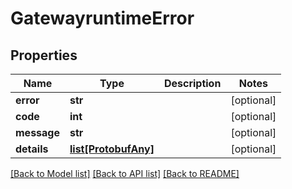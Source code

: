 # GatewayruntimeError

## Properties
Name | Type | Description | Notes
------------ | ------------- | ------------- | -------------
**error** | **str** |  | [optional] 
**code** | **int** |  | [optional] 
**message** | **str** |  | [optional] 
**details** | [**list[ProtobufAny]**](ProtobufAny.md) |  | [optional] 

[[Back to Model list]](../README.md#documentation-for-models) [[Back to API list]](../README.md#documentation-for-api-endpoints) [[Back to README]](../README.md)

